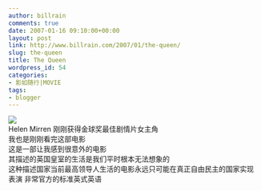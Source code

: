 ```yaml
---
author: billrain
comments: true
date: 2007-01-16 09:10:00+00:00
layout: post
link: http://www.billrain.com/2007/01/the-queen/
slug: the-queen
title: The Queen
wordpress_id: 54
categories:
- 影如随行|MOVIE
tags:
- blogger
---
```


[![](http://bp2.blogger.com/_lAHIYwHGO4A/RayXMehvFyI/AAAAAAAAA_I/t5KMAuNl8Cc/s320/thequeen_onesheet.jpg)](http://bp2.blogger.com/_lAHIYwHGO4A/RayXMehvFyI/AAAAAAAAA_I/t5KMAuNl8Cc/s1600-h/thequeen_onesheet.jpg)  
Helen Mirren 刚刚获得金球奖最佳剧情片女主角  
我也是刚刚看完这部电影  
这是一部让我感到很意外的电影  
其描述的英国皇室的生活是我们平时根本无法想象的  
这种描述国家当前最高领导人生活的电影永远只可能在真正自由民主的国家实现  
表演 非常官方的标准英式英语
